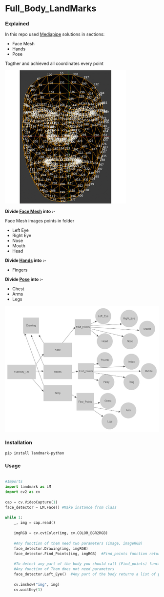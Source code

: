 # Full_Body_LandMarks

### Explained

In this repo used [Mediapipe](https://google.github.io/mediapipe/solutions/solutions.html) solutions in sections:

- Face Mesh
- Hands
- Pose

Togther and achieved all coordinates every point


![alt text](Landmarks.gif)


**Divide [Face Mesh](https://google.github.io/mediapipe/solutions/face_mesh.html) into :-**

Face Mesh images points in folder 

- Left Eye
- Right Eye
- Nose
- Mouth
- Head

**Divide [Hands](https://google.github.io/mediapipe/solutions/hands.html) into :-**

- Fingers

**Divide [Pose](https://google.github.io/mediapipe/solutions/pose.html) into :-**

- Chest
- Arms
- Legs

![alt text](Project.jpg)



### Installation
```bash
pip install landmark-python

```
### Usage

```python

#Imports
import landmark as LM
import cv2 as cv

cap = cv.VideoCapture(1)
face_detector = LM.Face() #Make instance from class

while 1:
    _, img = cap.read()

    imgRGB = cv.cvtColor(img, cv.COLOR_BGR2RGB)

    #Any function of them need two parameters (image, imageRGB)
    face_detector.Drawing(img, imgRGB)
    face_detector.Find_Points(img, imgRGB)  #Find_points function returns a list of all points in the class

    #To detect any part of the body you should call (Find_points) function
    #Any function of Them does not need parameters
    face_detector.Left_Eye()  #Any part of the body returns a list of points for this part

    cv.imshow("img", img)
    cv.waitKey(1)
```
